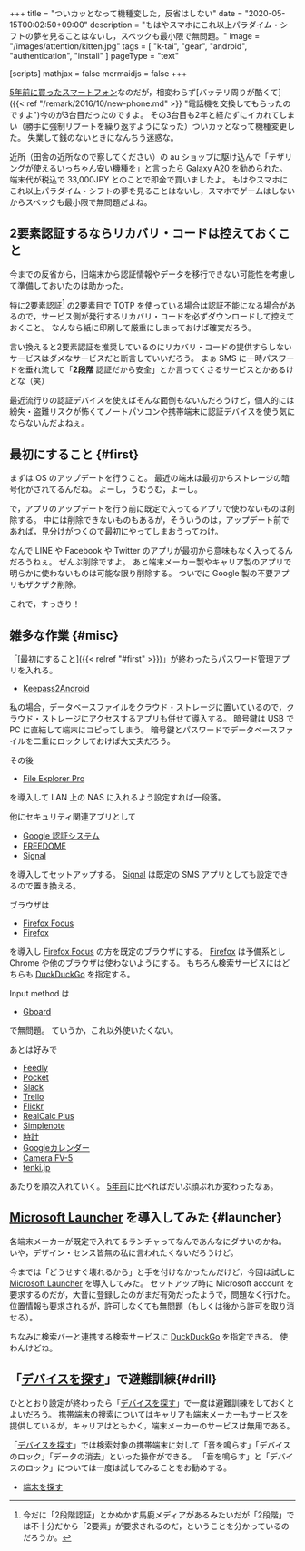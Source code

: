 +++
title = "ついカッとなって機種変した，反省はしない"
date =  "2020-05-15T00:02:50+09:00"
description = "もはやスマホにこれ以上パラダイム・シフトの夢を見ることはないし，スペックも最小限で無問題。"
image = "/images/attention/kitten.jpg"
tags = [ "k-tai", "gear", "android", "authentication", "install" ]
pageType = "text"

[scripts]
  mathjax = false
  mermaidjs = false
+++

[5年前に買ったスマートフォン](https://baldanders.info/blog/000852/ "HTC J butterfly HTV31（もしくは最近のスマホ？）がなかなか酷い")なのだが，相変わらず[バッテリ周りが酷くて]({{< ref "/remark/2016/10/new-phone.md" >}} "電話機を交換してもらったのですよ")今のが3台目だったのですよ。
その3台目も2年と経たずにイカれてしまい（勝手に強制リブートを繰り返すようになった）ついカッとなって機種変更した。
失業して銭のないときになんちう迷惑な。

近所（田舎の近所なので察してください）の au ショップに駆け込んで「テザリングが使えるいっちゃん安い機種を」と言ったら [Galaxy A20] を勧められた。
端末代が税込で 33,000JPY とのことで即金で買いましたよ。
もはやスマホにこれ以上パラダイム・シフトの夢を見ることはないし，スマホでゲームはしないからスペックも最小限で無問題だよね。

## 2要素認証するならリカバリ・コードは控えておくこと

今までの反省から，旧端末から認証情報やデータを移行できない可能性を考慮して準備しておいたのは助かった。

特に2要素認証[^2fa] の2要素目で TOTP を使っている場合は認証不能になる場合があるので，サービス側が発行するリカバリ・コードを必ずダウンロードして控えておくこと。
なんなら紙に印刷して厳重にしまっておけば確実だろう。

[^2fa]: 今だに「2段階認証」とかぬかす馬鹿メディアがあるみたいだが「2段階」では不十分だから「2要素」が要求されるのだ，ということを分かっているのだろうか。

言い換えると2要素認証を推奨しているのにリカバリ・コードの提供すらしないサービスはダメなサービスだと断言していいだろう。
まぁ SMS に一時パスワードを垂れ流して「**2段階** 認証だから安全」とか言ってくさるサービスとかあるけどな（笑）

最近流行りの認証デバイスを使えばそんな面倒もないんだろうけど，個人的には紛失・盗難リスクが怖くてノートパソコンや携帯端末に認証デバイスを使う気にならないんだよねぇ。

## 最初にすること {#first}

まずは OS のアップデートを行うこと。
最近の端末は最初からストレージの暗号化がされてるんだね。
よーし，うむうむ，よーし。

で，アプリのアップデートを行う前に既定で入ってるアプリで使わないものは削除する。
中には削除できないものもあるが，そういうのは，アップデート前であれば，見分けがつくので最初にやってしまおうってわけ。

なんで LINE や Facebook や Twitter のアプリが最初から意味もなく入ってるんだろうねぇ。
ぜんぶ削除ですよ。
あと端末メーカー製やキャリア製のアプリで明らかに使わないものは可能な限り削除する。
ついでに Google 製の不要アプリもザクザク削除。

これで，すっきり！

## 雑多な作業 {#misc}

「[最初にすること]({{< relref "#first" >}})」が終わったらパスワード管理アプリを入れる。

- [Keepass2Android](https://play.google.com/store/apps/details?id=keepass2android.keepass2android)

私の場合，データベースファイルをクラウド・ストレージに置いているので，クラウド・ストレージにアクセスするアプリも併せて導入する。
暗号鍵は USB で PC に直結して端末にコピってしまう。
暗号鍵とパスワードでデータベースファイルを二重にロックしておけば大丈夫だろう。

その後

- [File Explorer Pro](https://play.google.com/store/apps/details?id=com.skyjos.apps.fileexplorer)

を導入して LAN 上の NAS に入れるよう設定すれば一段落。

他にセキュリティ関連アプリとして

- [Google 認証システム](https://play.google.com/store/apps/details?id=com.google.android.apps.authenticator2)
- [FREEDOME](https://play.google.com/store/apps/details?id=com.fsecure.freedome.vpn.security.privacy.android)
- [Signal](https://play.google.com/store/apps/details?id=org.thoughtcrime.securesms)

を導入してセットアップする。
[Signal](https://play.google.com/store/apps/details?id=org.thoughtcrime.securesms) は既定の SMS アプリとしても設定できるので置き換える。

ブラウザは

- [Firefox Focus](https://play.google.com/store/apps/details?id=org.mozilla.focus)
- [Firefox](https://play.google.com/store/apps/details?id=org.mozilla.firefox)

を導入し [Firefox Focus](https://play.google.com/store/apps/details?id=org.mozilla.focus) の方を既定のブラウザにする。
[Firefox](https://play.google.com/store/apps/details?id=org.mozilla.firefox) は予備系とし Chrome や他のブラウザは使わないようにする。
もちろん検索サービスにはどちらも [DuckDuckGo](https://duckduckgo.com/) を指定する。

Input method は

- [Gboard](https://play.google.com/store/apps/details?id=com.google.android.inputmethod.latin)

で無問題。
ていうか，これ以外使いたくない。

あとは好みで

- [Feedly](https://play.google.com/store/apps/details?id=com.devhd.feedly)
- [Pocket](https://play.google.com/store/apps/details?id=com.ideashower.readitlater.pro)
- [Slack](https://play.google.com/store/apps/details?id=com.Slack)
- [Trello](https://play.google.com/store/apps/details?id=com.trello)
- [Flickr](https://play.google.com/store/apps/details?id=com.flickr.android)
- [RealCalc Plus](https://play.google.com/store/apps/details?id=uk.co.nickfines.RealCalcPlus)
- [Simplenote](https://play.google.com/store/apps/details?id=com.automattic.simplenote)
- [時計](https://play.google.com/store/apps/details?id=com.google.android.deskclock)
- [Googleカレンダー](https://play.google.com/store/apps/details?id=com.google.android.calendar)
- [Camera FV-5](https://play.google.com/store/apps/details?id=com.flavionet.android.camera.pro)
- [tenki.jp](https://play.google.com/store/apps/details?id=jwa.or.jp.tenkijp3)

あたりを順次入れていく。
[5年前](https://baldanders.info/blog/000852/ "HTC J butterfly HTV31（もしくは最近のスマホ？）がなかなか酷い")に比べればだいぶ顔ぶれが変わったなぁ。

## [Microsoft Launcher] を導入してみた {#launcher}

各端末メーカーが既定で入れてるランチャってなんであんなにダサいのかね。
いや，デザイン・センス皆無の私に言われたくないだろうけど。

今までは「どうせすぐ壊れるから」と手を付けなかったんだけど，今回は試しに [Microsoft Launcher] を導入してみた。
セットアップ時に Microsoft account を要求するのだが，大昔に登録したのがまだ有効だったようで，問題なく行けた。
位置情報も要求されるが，許可しなくても無問題（もしくは後から許可を取り消せる）。

ちなみに検索バーと連携する検索サービスに [DuckDuckGo](https://duckduckgo.com/) を指定できる。
使わんけどね。

## 「[デバイスを探す]」で避難訓練{#drill}

ひととおり設定が終わったら「[デバイスを探す]」で一度は避難訓練をしておくとよいだろう。
携帯端末の捜索についてはキャリアも端末メーカーもサービスを提供しているが，キャリアはともかく，端末メーカーのサービスは無用である。

「[デバイスを探す]」では検索対象の携帯端末に対して「音を鳴らす」「デバイスのロック」「データの消去」といった操作ができる。
「音を鳴らす」と「デバイスのロック」については一度は試してみることをお勧めする。

- [端末を探す](https://play.google.com/store/apps/details?id=com.google.android.apps.adm)

[Galaxy A20]: https://www.galaxymobile.jp/galaxy-a20/ "Galaxy A20（ギャラクシーA20）- Galaxy公式（日本）"
[Microsoft Launcher]: https://play.google.com/store/apps/details?id=com.microsoft.launcher "Microsoft Launcher - Google Play"
[デバイスを探す]: https://www.google.com/android/find
<!-- eof -->
